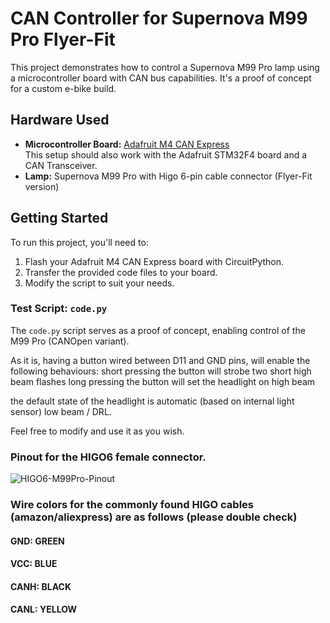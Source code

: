 # CAN Controller for Supernova M99 Pro Flyer-Fit

This project demonstrates how to control a Supernova M99 Pro lamp using a microcontroller board with CAN bus capabilities. It's a proof of concept for a custom e-bike build.

## Hardware Used

- **Microcontroller Board:** [Adafruit M4 CAN Express](https://www.adafruit.com/product/4759)  
  This setup should also work with the Adafruit STM32F4 board and a CAN Transceiver.
- **Lamp:** Supernova M99 Pro with Higo 6-pin cable connector (Flyer-Fit version)

## Getting Started

To run this project, you'll need to:

1. Flash your Adafruit M4 CAN Express board with CircuitPython.
2. Transfer the provided code files to your board.
3. Modify the script to suit your needs.

### Test Script: `code.py`

The `code.py` script serves as a proof of concept, enabling control of the M99 Pro (CANOpen variant). 

As it is, having a button wired between D11 and GND pins, will enable the following behaviours:
short pressing the button will strobe two short high beam flashes
long pressing the button will set the headlight on high beam

the default state of the headlight is automatic (based on internal light sensor) low beam / DRL.

Feel free to modify and use it as you wish.

### Pinout for the HIGO6 female connector. 
![HIGO6-M99Pro-Pinout](https://github.com/user-attachments/assets/12f19dba-23c4-421e-8e29-c8ea8a865909)

### Wire colors for the commonly found HIGO cables (amazon/aliexpress) are as follows (please double check)
#### GND: GREEN
#### VCC: BLUE
#### CANH: BLACK
#### CANL: YELLOW
